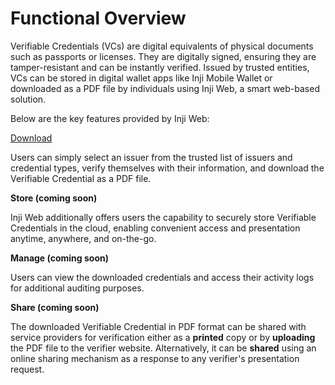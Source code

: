 # Functional Overview

Verifiable Credentials (VCs) are digital equivalents of physical documents such as passports or licenses. They are digitally signed, ensuring they are tamper-resistant and can be instantly verified. Issued by trusted entities, VCs can be stored in digital wallet apps like Inji Mobile Wallet or downloaded as a PDF file by individuals using Inji Web, a smart web-based solution.

Below are the key features provided by Inji Web:

[Download](https://docs.mosip.io/inji/inji-web/functional-overview/features#download-verifiable-credentials-vc)

Users can simply select an issuer from the trusted list of issuers and credential types, verify themselves with their information, and download the Verifiable Credential as a PDF file.

**Store (coming soon)**

Inji Web additionally offers users the capability to securely store Verifiable Credentials in the cloud, enabling convenient access and presentation anytime, anywhere, and on-the-go.

**Manage (coming soon)**

Users can view the downloaded credentials and access their activity logs for additional auditing purposes.

**Share (coming soon)**

The downloaded Verifiable Credential in PDF format can be shared with service providers for verification either as a **printed** copy or by **uploading** the PDF file to the verifier website. Alternatively, it can be **shared** using an online sharing mechanism as a response to any verifier's presentation request.
